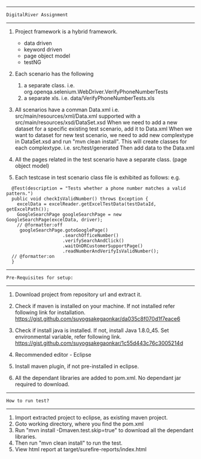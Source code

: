 ---------------------------------------------------------------------------------------------------------
	DigitalRiver Assignment
---------------------------------------------------------------------------------------------------------
1. Project framework is a hybrid framework.
	- data driven
	- keyword driven
	- page object model
	- testNG
	
2. Each scenario has the following
	1. a separate class.
   		i.e. org.openqa.selenium.WebDriver.VerifyPhoneNumberTests
	2. a separate xls.
   		i.e. data/VerifyPhoneNumberTests.xls
   
3. All scenarios have a comman Data.xml
   i.e. src/main/resources/xml/Data.xml supported with a src/main/resources/xsd/DataSet.xsd
	When we need to add a new dataset for a specific existing test scenario, add it to Data.xml
	When we want to dataset for new test scenario, we need to add new complextype in DataSet.xsd and run "mvn clean install".
	This will create classes for each complextype. 
	i.e. src/test/generated
	Then add data to the Data.xml

4. All the pages related in the test scenario have a separate class. (page object model)

5. Each testcase in test scenario class file is exhibited as follows:
e.g.
```
  @Test(description = "Tests whether a phone number matches a valid pattern.")
  public void checkIsValidNumber() throws Exception {
    excelData = excelReader.getExcelTestData(testDataId, getExcelPath());
    GoogleSearchPage googleSearchPage = new GoogleSearchPage(excelData, driver);
    // @formatter:off
     googleSearchPage.gotoGooglePage()
                     .searchOfficeNumber()
                     .verifySearchAndClick()
                     .waitOnDRCustomerSupportPage()
                     .readNumberAndVerifyIsValidNumber();
  // @formatter:on
  }
``` 


---------------------------------------------------------------------------------------------------------
	Pre-Requisites for setup:
---------------------------------------------------------------------------------------------------------
1. Download project from repository url and extract it.
2. Check if maven is installed on your machine. If not installed refer following link for installation.
https://gist.github.com/suyogsakegaonkar/da035c8f070d1f7eace6

3. Check if install java is installed. If not, install Java 1.8.0_45.
Set environmental variable, refer following link.
https://gist.github.com/suyogsakegaonkar/1c55d443c76c3005214d

4. Recommended editor - Eclipse
5. Install maven plugin, if not pre-installed in eclipse.
6. All the dependant libraries are added to pom.xml. No dependant jar required to download.

---------------------------------------------------------------------------------------------------------
	How to run test?
---------------------------------------------------------------------------------------------------------
1. Import extracted project to eclipse, as existing maven project.
2. Goto working directory, where you find the pom.xml
3. Run "mvn install -Dmaven.test.skip=true" to download all the dependant libraries.
4. Then run "mvn clean install" to run the test.
5. View html report at 
	target/surefire-reports/index.html
